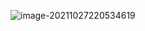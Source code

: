 ![image-20211027220534619](C:\Users\admin\AppData\Roaming\Typora\typora-user-images\image-20211027220534619.png)

